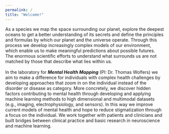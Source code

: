```yaml
---
permalink: /
title: "Welcome!"
---
```

As a species we map the space surrounding our planet, explore the deepest oceans to get a better understanding of its secrets and define the principles and formulas by which our planet and the universe operate. Through this process we develop increasingly complex models of our environment, which enable us to make meaningful predictions about possible futures. The enormous scientific efforts to understand what surrounds us are not matched by those that describe what lies within us. 
<br>
<br>
In the laboratory for ***Mental Health Mapping*** (PI: Dr. Thomas Wolfers) we aim to make a difference for individuals with complex health challenges by developing approaches that zoom in on the individual instead of the disorder or disease as category. More concretely, we discover hidden factors contributing to mental health through developing and applying machine learning methods to high dimensional and multimodal datasets (e.g., imaging, electrophysiology, and sensors). In this way we improve current models of mental health and hope to reduce stigmatization through a focus on the individual. We work together with patients and clinicians and built bridges between clinical practice and basic research in neuroscience and machine learning.

